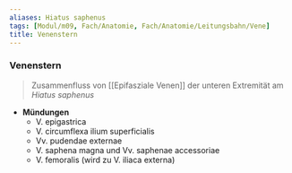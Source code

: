 ```yaml
---
aliases: Hiatus saphenus
tags: [Modul/m09, Fach/Anatomie, Fach/Anatomie/Leitungsbahn/Vene]
title: Venenstern
---
```

### Venenstern 
> Zusammenfluss von [[Epifasziale Venen]] der unteren Extremität am *Hiatus saphenus*
- **Mündungen**
	- V. epigastrica
	- V. circumflexa ilium superficialis
	- Vv. pudendae externae
	- V. saphena magna und Vv. saphenae accessoriae
	- V. femoralis (wird zu V. iliaca externa)